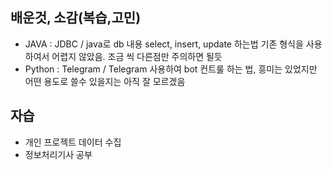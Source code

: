 ## 배운것, 소감(복습,고민)
- JAVA : JDBC / java로 db 내용 select, insert, update 하는법 기존 형식을 사용하여서 어렵지 않았음. 조금 씩 다른점만 주의하면 될듯
- Python : Telegram / Telegram 사용하여 bot 컨트룰 하는 법, 흥미는 있었지만 어떤 용도로 쓸수 있을지는 아직 잘 모르겠음
## 자습 
- 개인 프로젝트 데이터 수집
- 정보처리기사 공부
